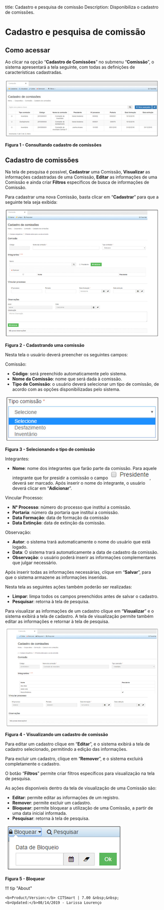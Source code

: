 title:  Cadastro e pesquisa de comissão
Description: Disponibiliza o cadastro de comissões. 
# Cadastro e pesquisa de comissão

Como acessar
---------------

Ao clicar na opção “**Cadastro de Comissões**” no submenu “**Comissão**”, o sistema apresentará a tela seguinte, com todas as 
definições de características cadastradas.

![Consultando](images/comiss.img1.jpg)

**Figura 1 - Consultando cadastro de comissões**

Cadastro de comissões
-----------------------

Na tela de pesquisa é possível, **Cadastrar** uma Comissão, **Visualizar** as informações cadastradas de uma Comissão, **Editar**
as informações de uma Comissão e ainda criar **Filtros** específicos de busca de informações de Comissão.

Para cadastrar uma nova Comissão, basta clicar em “**Cadastrar**” para que a seguinte tela seja exibida:

![Comissão](images/comiss.img2.jpg)

**Figura 2 - Cadastrando uma comissão**

Nesta tela o usuário deverá preencher os seguintes campos:

Comissão:

- **Código**: será preenchido automaticamente pelo sistema.
- **Nome da Comissão**: nome que será dada à comissão.
- **Tipo de Comissão**: o usuário deverá selecionar um tipo de comissão, de acordo com as opções disponibilizadas pelo sistema.

![Selecionando](images/comiss.img3.jpg)

**Figura 3 - Selecionando o tipo de comissão**

Integrantes:

- **Nome**: nome dos integrantes que farão parte da comissão. Para aquele integrante que for presidir a comissão o campo 
![simbolo](images/simb-pres.jpg), deverá ser marcado. Após inserir o nome do integrante, o usuário deverá clicar em “**Adicionar**”.

Vincular Processo:

- **N° Processo**: número do processo que institui a comissão.
- **Portaria**: número da portaria que institui a comissão.
- **Data Formação**: data de formação da comissão
- **Data Extinção**: data de extinção da comissão.

Observação:

- **Autor**: o sistema trará automaticamente o nome do usuário que está logado.
- **Data**: O sistema trará automaticamente a data de cadastro da comissão.
- **Observação**: o usuário poderá inserir as informações complementares que julgar necessário.

Após inserir todas as informações necessárias, clique em “**Salvar**”, para que o sistema armazene as informações inseridas.

Nesta tela as seguintes ações também poderão ser realizadas:

- **Limpar**: limpa todos os campos preenchidos antes de salvar o cadastro.
- **Pesquisar**: retorna à tela de pesquisa.

Para visualizar as informações de um cadastro clique em “**Visualizar**” e o sistema exibirá a tela de cadastro. A tela de
visualização permite também editar as informações e retornar à tela de pesquisa.

![Visualizando](images/comiss.img4.jpg)

**Figura 4 - Visualizando um cadastro de comissão**

Para editar um cadastro clique em “**Editar**”, e o sistema exibirá a tela de cadastro selecionado, permitindo a edição das 
informações.

Para excluir um cadastro, clique em “**Remover**”, e o sistema excluirá completamente o cadastro.

O botão “**Filtros**” permite criar filtros específicos para visualização na tela de pesquisa.

As ações disponíveis dentro da tela de visualização de uma Comissão são:

- **Editar**: permite editar as informações de um registro.
- **Remover**: permite excluir um cadastro.
- **Bloquear**: permite bloquear a utilização de uma Comissão, a partir de uma data inicial informada.
- **Pesquisar**: retorna à tela de pesquisa.

![Bloquear](images/comiss.img5.jpg)

**Figura 5 - Bloquear**

!!! tip "About"

    <b>Product/Version:</b> CITSmart | 7.00 &nbsp;&nbsp;
    <b>Updated:</b>08/14/2019 - Larissa Lourenço

